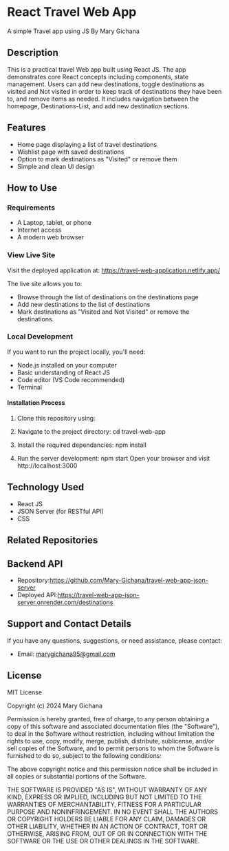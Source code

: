 # React Travel Web App

A simple Travel app using JS
By Mary Gichana

## Description

This is a practical travel Web app built using React JS. The app demonstrates core React concepts including components, state management. Users can add new destinations, toggle destinations as visited and Not visited in order to keep track of destinations they have been to, and remove items as needed. It includes navigation between the homepage, Destinations-List, and add new destination sections.

## Features

- Home page displaying a list of travel destinations
- Wishlist page with saved destinations
- Option to mark destinations as "Visited" or remove them
- Simple and clean UI design

## How to Use

### Requirements

- A Laptop, tablet, or phone
- Internet access
- A modern web browser

### View Live Site

Visit the deployed application at: https://travel-web-application.netlify.app/

The live site allows you to:

- Browse through the list of destinations on the destinations page
- Add new destinations to the list of destinations
- Mark destinations as "Visited and Not Visited" or remove the destinations.

### Local Development

If you want to run the project locally, you'll need:

- Node.js installed on your computer
- Basic understanding of React JS
- Code editor (VS Code recommended)
- Terminal

#### Installation Process

1. Clone this repository using:

2. Navigate to the project directory:
   cd travel-web-app
3. Install the required dependancies:
   npm install
4. Run the server development:
   npm start
   Open your browser and visit http://localhost:3000

## Technology Used

- React JS
- JSON Server (for RESTful API)
- CSS

## Related Repositories

## Backend API

- Repository:https://github.com/Mary-Gichana/travel-web-app-json-server
- Deployed API:https://travel-web-app-json-server.onrender.com/destinations

## Support and Contact Details

If you have any questions, suggestions, or need assistance, please contact:

- Email: marygichana95@gmail.com

## License

MIT License

Copyright (c) 2024 Mary Gichana

Permission is hereby granted, free of charge, to any person obtaining a copy
of this software and associated documentation files (the "Software"), to deal
in the Software without restriction, including without limitation the rights
to use, copy, modify, merge, publish, distribute, sublicense, and/or sell
copies of the Software, and to permit persons to whom the Software is
furnished to do so, subject to the following conditions:

The above copyright notice and this permission notice shall be included in all
copies or substantial portions of the Software.

THE SOFTWARE IS PROVIDED "AS IS", WITHOUT WARRANTY OF ANY KIND, EXPRESS OR
IMPLIED, INCLUDING BUT NOT LIMITED TO THE WARRANTIES OF MERCHANTABILITY,
FITNESS FOR A PARTICULAR PURPOSE AND NONINFRINGEMENT. IN NO EVENT SHALL THE
AUTHORS OR COPYRIGHT HOLDERS BE LIABLE FOR ANY CLAIM, DAMAGES OR OTHER
LIABILITY, WHETHER IN AN ACTION OF CONTRACT, TORT OR OTHERWISE, ARISING FROM,
OUT OF OR IN CONNECTION WITH THE SOFTWARE OR THE USE OR OTHER DEALINGS IN THE
SOFTWARE.
